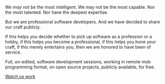 *We may not be* the most intelligent.
We may not be the most capable.
Nor the most talented.
Nor have the deepest expertise.

But we are professional software developers.
And we have decided to share our craft publicly.

If this helps you decide whether to pick up software as a profession or a hobby,
if this helps you become a professional,
if this helps you hone your craft,
if this merely entertains you,
then we are honored to have been of service.

Full,
un-edited,
software development sessions,
working in remote mob programming format,
on open source projects,
publicly available,
for free.

[Watch us work](https://www.youtube.com/@molybdenumsoftware)


